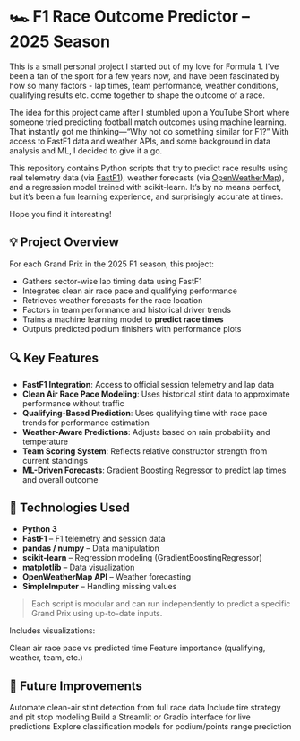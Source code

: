 # 🏎️ F1 Race Outcome Predictor – 2025 Season

This is a small personal project I started out of my love for Formula 1. I've been a fan of the sport for a few years now, and have been fascinated by how so many factors - lap times, team performance, weather conditions, qualifying results etc. come together to shape the outcome of a race.

The idea for this project came after I stumbled upon a YouTube Short where someone tried predicting football match outcomes using machine learning. That instantly got me thinking—“Why not do something similar for F1?” With access to FastF1 data and weather APIs, and some background in data analysis and ML, I decided to give it a go.

This repository contains Python scripts that try to predict race results using real telemetry data (via [FastF1](https://theoehrly.github.io/Fast-F1/)), weather forecasts (via [OpenWeatherMap](https://openweathermap.org/api)), and a regression model trained with scikit-learn. It’s by no means perfect, but it’s been a fun learning experience, and surprisingly accurate at times.

Hope you find it interesting!


## 💡 Project Overview

For each Grand Prix in the 2025 F1 season, this project:
- Gathers sector-wise lap timing data using FastF1
- Integrates clean air race pace and qualifying performance
- Retrieves weather forecasts for the race location
- Factors in team performance and historical driver trends
- Trains a machine learning model to **predict race times**
- Outputs predicted podium finishers with performance plots

## 🔍 Key Features
- **FastF1 Integration**: Access to official session telemetry and lap data
- **Clean Air Race Pace Modeling**: Uses historical stint data to approximate performance without traffic
- **Qualifying-Based Prediction**: Uses qualifying time with race pace trends for performance estimation
- **Weather-Aware Predictions**: Adjusts based on rain probability and temperature
- **Team Scoring System**: Reflects relative constructor strength from current standings
- **ML-Driven Forecasts**: Gradient Boosting Regressor to predict lap times and overall outcome

## 🧠 Technologies Used

- **Python 3**
- **FastF1** – F1 telemetry and session data
- **pandas / numpy** – Data manipulation
- **scikit-learn** – Regression modeling (GradientBoostingRegressor)
- **matplotlib** – Data visualization
- **OpenWeatherMap API** – Weather forecasting
- **SimpleImputer** – Handling missing values


> Each script is modular and can run independently to predict a specific Grand Prix using up-to-date inputs.

Includes visualizations:

Clean air race pace vs predicted time
Feature importance (qualifying, weather, team, etc.)

## 🚀 Future Improvements

Automate clean-air stint detection from full race data
Include tire strategy and pit stop modeling
Build a Streamlit or Gradio interface for live predictions
Explore classification models for podium/points range prediction

